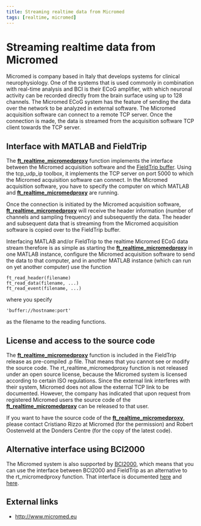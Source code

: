 ```yaml
---
title: Streaming realtime data from Micromed
tags: [realtime, micromed]
---
```


# Streaming realtime data from Micromed

Micromed is company based in Italy that develops systems for clinical neurophysiology. One of the systems that is used commonly in combination with real-time analysis and BCI is their ECoG amplifier, with which neuronal activity can be recorded directly from the brain surface using up to 128 channels. The Micromed ECoG system has the feature of sending the data over the network to be analyzed in external software. The Micromed acquisition software can connect to a remote TCP server. Once the connection is made, the data is streamed from the acquisition software TCP client towards the TCP server.

## Interface with MATLAB and FieldTrip

The **[ft_realtime_micromedproxy](/reference/realtime/example/ft_realtime_micromedproxy)** function implements the interface between the Micromed acquisition software and the [FieldTrip buffer](/development/realtime/buffer). Using the tcp_udp_ip toolbox, it implements the TCP server on port 5000 to which the Micromed acquisition software can connect. In the Micromed acquisition software, you have to specify the computer on which MATLAB and **[ft_realtime_micromedproxy](/reference/realtime/example/ft_realtime_micromedproxy)** are running.

Once the connection is initiated by the Micromed acquisition software, **[ft_realtime_micromedproxy](/reference/realtime/example/ft_realtime_micromedproxy)** will receive the header information (number of channels and sampling frequency) and subsequently the data. The header and subsequent data that is streaming from the Micromed acquisition software is copied over to the FieldTrip buffer.

Interfacing MATLAB and/or FieldTrip to the realtime Micromed ECoG data stream therefore is as simple as starting the **[ft_realtime_micromedproxy](/reference/realtime/example/ft_realtime_micromedproxy)** in one MATLAB instance, configure the Micromed acquisition software to send the data to that computer, and in another MATLAB instance (which can run on yet another computer) use the function

    ft_read_header(filename)
    ft_read_data(filename, ...)
    ft_read_event(filename, ...)

where you specify

    'buffer://hostname:port'

as the filename to the reading functions.

## License and access to the source code

The **[ft_realtime_micromedproxy](/reference/realtime/example/ft_realtime_micromedproxy)** function is included in the FieldTrip release as pre-compiled .p file. That means that you cannot see or modify the source code. The rt_realtime_micromedproxy function is not released under an open source license, because the Micromed system is licensed according to certain ISO regulations. Since the external link interferes with their system, Micromed does not allow the external TCP link to be documented. However, the company has indicated that upon request from registered Micromed users the source code of the **[ft_realtime_micromedproxy](/reference/realtime/example/ft_realtime_micromedproxy)** can be released to that user.

If you want to have the source code of the **[ft_realtime_micromedproxy](/reference/realtime/example/ft_realtime_micromedproxy)**, please contact Cristiano Rizzo at Micromed (for the permission) and Robert Oostenveld at the Donders Centre (for the copy of the latest code).

## Alternative interface using BCI2000

The Micromed system is also supported by [BCI2000](http://www.bci2000.org), which means that you can use the interface between BCI2000 and FieldTrip as an alternative to the rt_micromedproxy function. That interface is documented [here](/development/realtime/bci2000) and [here](http://www.bci2000.org/wiki/index.php/Contributions:FieldTripBuffer).

## External links

- http://www.micromed.eu
